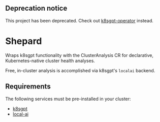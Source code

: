 ## Deprecation notice
This project has been deprecated. Check out [k8sgpt-operator](https://github.com/k8sgpt-ai/k8sgpt-operator) instead.

# Shepard
Wraps k8sgpt functionality with the ClusterAnalysis CR for declarative, Kubernetes-native cluster health analyses.

Free, in-cluster analysis is accomplished via k8sgpt's `localai` backend.

## Requirements
The following services must be pre-installed in your cluster:
- [k8sgpt](https://github.com/k8sgpt-ai/k8sgpt)
- [local-ai](https://github.com/go-skynet/LocalAI)
